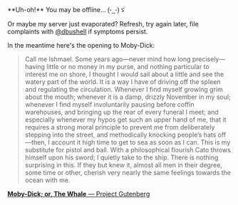 <p class="p--large">**Uh-oh!** You may be offline... <span style="font-family:sans-serif;" role="presentation">(-_-)ゞ</span></p>

Or maybe my server just evaporated? Refresh, try again later, file complaints with [@dbushell](http://twitter.com/dbushell) if symptoms persist.

In the meantime here's the opening to Moby-Dick:

> Call me Ishmael. Some years ago—never mind how long precisely—having little or no money in my purse, and nothing particular to interest me on shore, I thought I would sail about a little and see the watery part of the world. It is a way I have of driving off the spleen and regulating the circulation. Whenever I find myself growing grim about the mouth; whenever it is a damp, drizzly November in my soul; whenever I find myself involuntarily pausing before coffin warehouses, and bringing up the rear of every funeral I meet; and especially whenever my hypos get such an upper hand of me, that it requires a strong moral principle to prevent me from deliberately stepping into the street, and methodically knocking people’s hats off—then, I account it high time to get to sea as soon as I can. This is my substitute for pistol and ball. With a philosophical flourish Cato throws himself upon his sword; I quietly take to the ship. There is nothing surprising in this. If they but knew it, almost all men in their degree, some time or other, cherish very nearly the same feelings towards the ocean with me.

[**Moby-Dick; or, The Whale** — Project Gutenberg](https://www.gutenberg.org/files/2701/2701-h/2701-h.htm)
